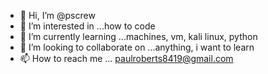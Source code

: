 - 👋 Hi, I’m @pscrew
- 👀 I’m interested in ...how to code
- 🌱 I’m currently learning ...machines, vm, kali linux, python
- 💞️ I’m looking to collaborate on ...anything, i want to learn
- 📫 How to reach me ... paulroberts8419@gmail.com

<!---
pscrew/pscrew is a ✨ special ✨ repository because its `README.md` (this file) appears on your GitHub profile.
You can click the Preview link to take a look at your changes.
--->
